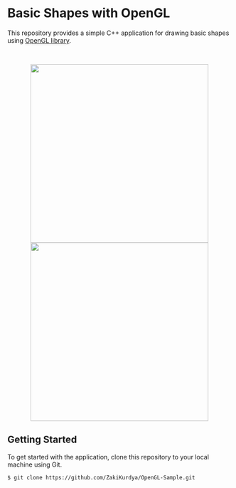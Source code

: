 # Basic Shapes with OpenGL

This repository provides a simple C++ application for drawing basic shapes using [OpenGL library](https://www.opengl.org/).

<div align="center">
<br>
<p>
  <img src="https://user-images.githubusercontent.com/46399191/218313257-640d9974-fcba-44a8-820c-993059c90eff.png" width="400"/>
  <img src="https://user-images.githubusercontent.com/46399191/218313262-c77c7b46-cd48-41f2-92dc-9365db22ff37.png" width="400"/> 
</p>
</div>

## Getting Started
To get started with the application, clone this repository to your local machine using Git.
```
$ git clone https://github.com/ZakiKurdya/OpenGL-Sample.git
```
